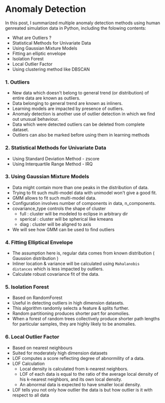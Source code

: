 # **Anomaly Detection**
In this post, I summarized multiple anomaly detection methods using human genreated simulation data in Python, including the folowing contents:

* What are Outliers ?
* Statistical Methods for Univariate Data
* Using Gaussian Mixture Models
* Fitting an elliptic envelope
* Isolation Forest
* Local Outlier Factor
* Using clustering method like DBSCAN

### 1. Outliers
* New data which doesn't belong to general trend (or distribution) of entire data are known as outliers.
* Data belonging to general trend are known as inliners.
* Learning models are impacted by presence of outliers.
* Anomaly detection is another use of outlier detection in which we find out unusual behaviour.
* Data which were detected outliers can be deleted from complete dataset.
* Outliers can also be marked before using them in learning methods

### 2. Statistical Methods for Univariate Data
* Using Standard Deviation Method - zscore
* Using Interquartile Range Method - IRQ

### 3. Using Gaussian Mixture Models
* Data might contain more than one peaks in the distribution of data.
* Trying to fit such multi-model data with unimodel won't give a good fit.
* GMM allows to fit such multi-model data.
* Configuration involves number of components in data, n_components.
* covariance_type controls the shape of cluster
  - full : cluster will be modeled to eclipse in arbitrary dir
  - sperical : cluster will be spherical like kmeans
  - diag : cluster will be aligned to axis
* We will see how GMM can be used to find outliers

### 4. Fitting Elliptical Envelope
* The assumption here is, regular data comes from known distribution ( Gaussion distribution )
* Inliner location & variance will be calculated using `Mahalanobis distances` which is less impacted by outliers.
* Calculate robust covariance fit of the data.

### 5. Isolation Forest
* Based on RandomForest
* Useful in detecting outliers in high dimension datasets.
* This algorithm randomly selects a feature & splits further.
* Random partitioning produces shorter part for anomolies.
* When a forest of random trees collectively produce shorter path lengths for particular samples, they are highly likely to be anomalies.

### 6. Local Outlier Factor
* Based on nearest neighbours
* Suited for moderately high dimension datasets
* LOF computes a score reflecting degree of abnormility of a data.
* LOF Calculation
  - Local density is calculated from k-nearest neighbors.
  - LOF of each data is equal to the ratio of the average local density of his k-nearest neighbors, and its own local density.
  - An abnormal data is expected to have smaller local density.
* LOF tells you not only how outlier the data is but how outlier is it with respect to all data
